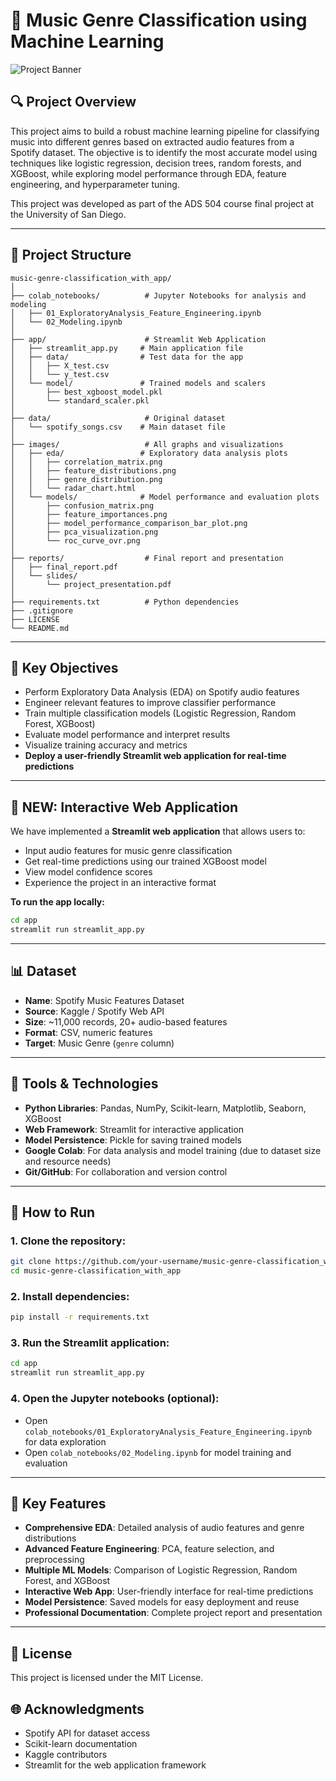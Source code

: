 # 🎵 Music Genre Classification using Machine Learning

![Project Banner](images/World-Music-Globe-.png)

## 🔍 Project Overview

This project aims to build a robust machine learning pipeline for classifying music into different genres based on extracted audio features from a Spotify dataset. The objective is to identify the most accurate model using techniques like logistic regression, decision trees, random forests, and XGBoost, while exploring model performance through EDA, feature engineering, and hyperparameter tuning.

This project was developed as part of the ADS 504 course final project at the University of San Diego.

---
## 📁 Project Structure
```plaintext
music-genre-classification_with_app/
│
├── colab_notebooks/          # Jupyter Notebooks for analysis and modeling
│   ├── 01_ExploratoryAnalysis_Feature_Engineering.ipynb
│   └── 02_Modeling.ipynb
│
├── app/                      # Streamlit Web Application
│   ├── streamlit_app.py     # Main application file
│   ├── data/                # Test data for the app
│   │   ├── X_test.csv
│   │   └── y_test.csv
│   └── model/               # Trained models and scalers
│       ├── best_xgboost_model.pkl
│       └── standard_scaler.pkl
│
├── data/                     # Original dataset
│   └── spotify_songs.csv    # Main dataset file
│
├── images/                   # All graphs and visualizations
│   ├── eda/                 # Exploratory data analysis plots
│   │   ├── correlation_matrix.png
│   │   ├── feature_distributions.png
│   │   ├── genre_distribution.png
│   │   └── radar_chart.html
│   └── models/              # Model performance and evaluation plots
│       ├── confusion_matrix.png
│       ├── feature_importances.png
│       ├── model_performance_comparison_bar_plot.png
│       ├── pca_visualization.png
│       └── roc_curve_ovr.png
│
├── reports/                  # Final report and presentation
│   ├── final_report.pdf
│   └── slides/
│       └── project_presentation.pdf
│
├── requirements.txt          # Python dependencies
├── .gitignore
├── LICENSE
└── README.md
```

---

## 🧠 Key Objectives

- Perform Exploratory Data Analysis (EDA) on Spotify audio features
- Engineer relevant features to improve classifier performance
- Train multiple classification models (Logistic Regression, Random Forest, XGBoost)
- Evaluate model performance and interpret results
- Visualize training accuracy and metrics
- **Deploy a user-friendly Streamlit web application for real-time predictions**

---

## 🚀 **NEW: Interactive Web Application**

We have implemented a **Streamlit web application** that allows users to:
- Input audio features for music genre classification
- Get real-time predictions using our trained XGBoost model
- View model confidence scores
- Experience the project in an interactive format

**To run the app locally:**
```bash
cd app
streamlit run streamlit_app.py
```

---

## 📊 Dataset

- **Name**: Spotify Music Features Dataset  
- **Source**: Kaggle / Spotify Web API  
- **Size**: ~11,000 records, 20+ audio-based features  
- **Format**: CSV, numeric features  
- **Target**: Music Genre (`genre` column)

---

## 🔧 Tools & Technologies

- **Python Libraries**: Pandas, NumPy, Scikit-learn, Matplotlib, Seaborn, XGBoost
- **Web Framework**: Streamlit for interactive application
- **Model Persistence**: Pickle for saving trained models
- **Google Colab**: For data analysis and model training (due to dataset size and resource needs)
- **Git/GitHub**: For collaboration and version control

---

## 📌 How to Run

### 1. Clone the repository:
```bash
git clone https://github.com/your-username/music-genre-classification_with_app.git
cd music-genre-classification_with_app
```

### 2. Install dependencies:
```bash
pip install -r requirements.txt
```

### 3. Run the Streamlit application:
```bash
cd app
streamlit run streamlit_app.py
```

### 4. Open the Jupyter notebooks (optional):
- Open `colab_notebooks/01_ExploratoryAnalysis_Feature_Engineering.ipynb` for data exploration
- Open `colab_notebooks/02_Modeling.ipynb` for model training and evaluation

---

## 🎯 **Key Features**

- **Comprehensive EDA**: Detailed analysis of audio features and genre distributions
- **Advanced Feature Engineering**: PCA, feature selection, and preprocessing
- **Multiple ML Models**: Comparison of Logistic Regression, Random Forest, and XGBoost
- **Interactive Web App**: User-friendly interface for real-time predictions
- **Model Persistence**: Saved models for easy deployment and reuse
- **Professional Documentation**: Complete project report and presentation

---

## 📃 License

This project is licensed under the MIT License.

## 🌐 Acknowledgments

- Spotify API for dataset access
- Scikit-learn documentation
- Kaggle contributors
- Streamlit for the web application framework



